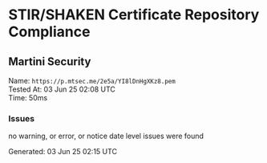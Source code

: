 # STIR/SHAKEN Certificate Repository Compliance

## Martini Security

Name: `https://p.mtsec.me/2e5a/YI8lDnHgXKz8.pem`\
Tested At: 03 Jun 25 02:08 UTC\
Time: 50ms

### Issues

no warning, or error, or notice date level issues were found

Generated: 03 Jun 25 02:15 UTC